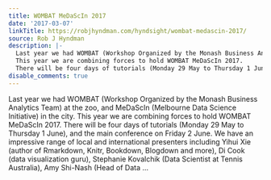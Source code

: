 ```yaml
---
title: WOMBAT MeDaScIn 2017
date: '2017-03-07'
linkTitle: https://robjhyndman.com/hyndsight/wombat-medascin-2017/
source: Rob J Hyndman
description: |-
  Last year we had WOMBAT (Workshop Organized by the Monash Business Analytics Team) at the zoo, and MeDaScIn (Melbourne Data Science Initiative) in the city.
  This year we are combining forces to hold WOMBAT MeDaScIn 2017.
  There will be four days of tutorials (Monday 29 May to Thursday 1 June), and the main conference on Friday 2 June. We have an impressive range of local and international presenters including Yihui Xie (author of Rmarkdown, Knitr, Bookdown, Blogdown and more), Di Cook (data visualization guru), Stephanie Kovalchik (Data Scientist at Tennis Australia), Amy Shi-Nash (Head of Data  ...
disable_comments: true
---
```

Last year we had WOMBAT (Workshop Organized by the Monash Business Analytics Team) at the zoo, and MeDaScIn (Melbourne Data Science Initiative) in the city.
This year we are combining forces to hold WOMBAT MeDaScIn 2017.
There will be four days of tutorials (Monday 29 May to Thursday 1 June), and the main conference on Friday 2 June. We have an impressive range of local and international presenters including Yihui Xie (author of Rmarkdown, Knitr, Bookdown, Blogdown and more), Di Cook (data visualization guru), Stephanie Kovalchik (Data Scientist at Tennis Australia), Amy Shi-Nash (Head of Data  ...
